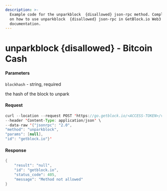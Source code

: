 ```yaml
---
description: >-
  Example code for the unparkblock  {disallowed} json-rpc method. Сomplete guide
  on how to use unparkblock  {disallowed} json-rpc in GetBlock.io Web3
  documentation.
---
```


# unparkblock {disallowed} - Bitcoin Cash

#### Parameters

`blockhash` - string, required

the hash of the block to unpark

#### Request

```java
curl --location --request POST 'https://go.getblock.io/<ACCESS-TOKEN>/v1/mainnet/' \
--header 'Content-Type: application/json' \
--data-raw '{"jsonrpc": "2.0",
"method": "unparkblock",
"params": [null],
"id": "getblock.io"}'
```

#### Response

```java
{
    "result": "null",
    "id": "getblock.io",
    "status_code": 405,
    "message": "Method not allowed"
}
```
